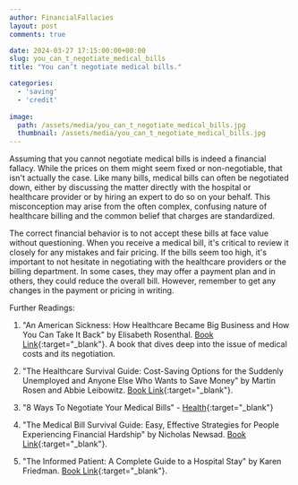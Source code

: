 ```yaml
---
author: FinancialFallacies
layout: post
comments: true

date: 2024-03-27 17:15:00:00+00:00  
slug: you_can_t_negotiate_medical_bills
title: "You can’t negotiate medical bills."

categories:
  - 'saving'
  - 'credit'
  
image:
  path: /assets/media/you_can_t_negotiate_medical_bills.jpg
  thumbnail: /assets/media/you_can_t_negotiate_medical_bills.jpg
---
```


Assuming that you cannot negotiate medical bills is indeed a financial fallacy. While the prices on them might seem fixed or non-negotiable, that isn't actually the case. Like many bills, medical bills can often be negotiated down, either by discussing the matter directly with the hospital or healthcare provider or by hiring an expert to do so on your behalf. This misconception may arise from the often complex, confusing nature of healthcare billing and the common belief that charges are standardized. 

The correct financial behavior is to not accept these bills at face value without questioning. When you receive a medical bill, it's critical to review it closely for any mistakes and fair pricing. If the bills seem too high, it's important to not hesitate in negotiating with the healthcare providers or the billing department. In some cases, they may offer a payment plan and in others, they could reduce the overall bill. However, remember to get any changes in the payment or pricing in writing.

Further Readings:

1. "An American Sickness: How Healthcare Became Big Business and How You Can Take It Back" by Elisabeth Rosenthal. [Book Link](https://www.amazon.com/American-Sickness-Healthcare-Became-Business/dp/1594206759/ref=nosim?tag=financialfall-20){:target="_blank"}. A book that dives deep into the issue of medical costs and its negotiation.
   
2. "The Healthcare Survival Guide: Cost-Saving Options for the Suddenly Unemployed and Anyone Else Who Wants to Save Money" by Martin Rosen and Abbie Leibowitz. [Book Link](https://www.amazon.com/Healthcare-Survival-Cost-Saving-Suddenly-Unemployed/dp/0984069607/ref=nosim?tag=financialfall-20){:target="_blank"}.

3. "8 Ways To Negotiate Your Medical Bills" - [Health](https://www.health.com/money/negotiate-medical-bills){:target="_blank"}

4. "The Medical Bill Survival Guide: Easy, Effective Strategies for People Experiencing Financial Hardship" by Nicholas Newsad. [Book Link](https://www.amazon.com/Medical-Bill-Survival-Guide-Experiencing/dp/0615352839/ref=nosim?tag=financialfall-20){:target="_blank"}.

5. "The Informed Patient: A Complete Guide to a Hospital Stay" by Karen Friedman. [Book Link](https://www.amazon.com/Informed-Patient-Complete-Hospital-Politics/dp/150170995X/ref=nosim?tag=financialfall-20){:target="_blank"}.
